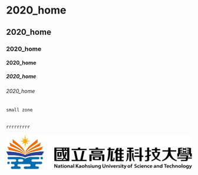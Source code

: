 # 2020_home
## 2020_home
### 2020_home
#### 2020_home
##### 2020_home
###### 2020_home

` small zone `

``` big

rrrrrrrrr

```
![NKUST](nkust.png "NKUST")
